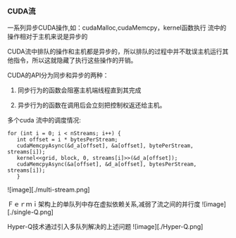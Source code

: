 ### CUDA流

一系列异步CUDA操作,如：cudaMalloc,cudaMemcpy，kernel函数执行
流中的操作相对于主机来说是异步的

CUDA流中排队的操作和主机都是异步的，所以排队的过程中并不耽误主机运行其他指令，所以这就隐藏了执行这些操作的开销。

CUDA的API分为同步和异步的两种：

1. 同步行为的函数会阻塞主机端线程直到其完成

2. 异步行为的函数在调用后会立刻把控制权返还给主机。

多个cuda 流中的调度情况:

```
for (int i = 0; i < nStreams; i++) {
   int offset = i * bytesPerStream;
   cudaMemcpyAsync(&d_a[offset], &a[offset], bytePerStream, streams[i]);
   kernel<<grid, block, 0, streams[i]>>(&d_a[offset]);
   cudaMemcpyAsync(&a[offset], &d_a[offset], bytesPerStream, streams[i]);
   }
```

![image][./multi-stream.png]


Ｆｅｒｍｉ架构上的单队列中存在虚拟依赖关系,减弱了流之间的并行度
![image][./single-Q.png]

Hyper-Q技术通过引入多队列解决的上述问题
![image][./Hyper-Q.png]

